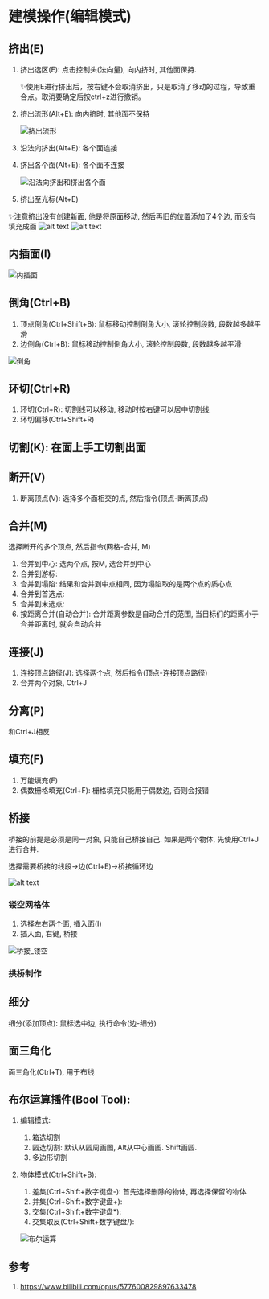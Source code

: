 # 建模操作(编辑模式)

## 挤出(E)

1. 挤出选区(E): 点击控制头(法向量), 向内挤时, 其他面保持. 

    ✨使用E进行挤出后，按右键不会取消挤出，只是取消了移动的过程，导致重合点。取消要确定后按ctrl+z进行撤销。

2. 挤出流形(Alt+E): 向内挤时, 其他面不保持

    ![挤出流形](建模操作/挤出流形.png)

3. 沿法向挤出(Alt+E): 各个面连接
4. 挤出各个面(Alt+E): 各个面不连接

    ![沿法向挤出和挤出各个面](建模操作/沿法向挤出和挤出各个面.png)

5. 挤出至光标(Alt+E)


✨注意挤出没有创建新面, 他是将原面移动, 然后再旧的位置添加了4个边, 而没有填充成面
![alt text](删除/长方体挤出.png)
![alt text](删除/添加中间面.png)



## 内插面(I)

![内插面](建模操作/内插面.png)

## 倒角(Ctrl+B)


1. 顶点倒角(Ctrl+Shift+B): 鼠标移动控制倒角大小, 滚轮控制段数, 段数越多越平滑
2. 边倒角(Ctrl+B): 鼠标移动控制倒角大小, 滚轮控制段数, 段数越多越平滑

![倒角](建模操作/倒角.png)


## 环切(Ctrl+R)

1. 环切(Ctrl+R): 切割线可以移动, 移动时按右键可以居中切割线
2. 环切偏移(Ctrl+Shift+R)

## 切割(K): 在面上手工切割出面

## 断开(V)

1. 断离顶点(V): 选择多个面相交的点, 然后指令(顶点-断离顶点)



## 合并(M)

选择断开的多个顶点, 然后指令(网格-合并, M)

1. 合并到中心: 选两个点, 按M, 选合并到中心
2. 合并到游标:
3. 合并到塌陷: 结果和合并到中点相同, 因为塌陷取的是两个点的质心点
4. 合并到首选点:
5. 合并到末选点:
6. 按距离合并(自动合并): 合并距离参数是自动合并的范围, 当目标们的距离小于合并距离时, 就会自动合并


## 连接(J)


1. 连接顶点路径(J): 选择两个点, 然后指令(顶点-连接顶点路径)
2. 合并两个对象, Ctrl+J

## 分离(P)

和Ctrl+J相反

## 填充(F)


1. 万能填充(F)
2. 偶数栅格填充(Ctrl+F): 栅格填充只能用于偶数边, 否则会报错



## 桥接

桥接的前提是必须是同一对象, 只能自己桥接自己. 如果是两个物体, 先使用Ctrl+J进行合并.

选择需要桥接的线段->边(Ctrl+E)->桥接循环边

![alt text](建模操作/桥接.png)


### 镂空网格体
    
1. 选择左右两个面, 插入面(I)
2. 插入面, 右键, 桥接

![桥接_镂空](./建模操作/桥接_镂空.png)

### 拱桥制作







## 细分

细分(添加顶点): 鼠标选中边, 执行命令(边-细分)


## 面三角化

面三角化(Ctrl+T), 用于布线

## 布尔运算插件(Bool Tool):



1. 编辑模式:
    1. 箱选切割
    2. 圆选切割: 默认从圆周画图, Alt从中心画图. Shift画圆.
    3. 多边形切割
2. 物体模式(Ctrl+Shift+B):
    1. 差集(Ctrl+Shift+数字键盘-): 首先选择删除的物体, 再选择保留的物体
    2. 并集(Ctrl+Shift+数字键盘+):
    3. 交集(Ctrl+Shift+数字键盘*):
    4. 交集取反(Ctrl+Shift+数字键盘/):

    ![布尔运算](建模操作/布尔运算.png)



## 参考

1. https://www.bilibili.com/opus/577600829897633478